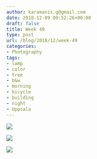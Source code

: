 ```yaml
---
author: karamanis.g@gmail.com
date: 2018-12-09 09:52:26+00:00
draft: false
title: Week 49
type: post
url: /blog/2018/12/week-49
categories:
- Photography
tags:
- lamp
- color
- tree
- b&w
- morning
- bicycle
- building
- night
- Uppsala
---
```




  
   ![](/images/2018-12-09-201812week-49/image-asset.jpeg)

  

  
   ![](/images/2018-12-09-201812week-49/image-asset.jpeg)

  

  
   ![](/images/2018-12-09-201812week-49/image-asset.jpeg)

  


